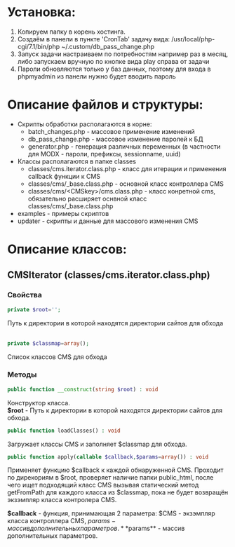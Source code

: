 # Установка:

1. Копируем папку в корень хостинга.
2. Создаём в панели в пункте 'CronTab' задачу вида:
/usr/local/php-cgi/7.1/bin/php ~/.custom/db_pass_change.php
3. Запуск задачи настраиваем по потребностям например раз в месяц,
либо запускаем вручную по кнопке вида play справа от задачи
4. Пароли обновляются только у баз данных, поэтому для входа в phpmyadmin из панели нужно будет вводить пароль

# Описание файлов и структуры:
- Скрипты обработки располагаются в корне:
    - batch_changes.php - массовое применение изменений
    - db_pass_change.php - массовое изменение паролей к БД
    - generator.php - генерация различных переменных (в частности для MODX - пароли, префиксы, sessionname, uuid)
- Классы располагаются в папке classes
    - classes/cms.iterator.class.php - класс для итерации и применения callback функции к CMS
    - classes/cms/_base.class.php - основной класс контроллера CMS
    - classes/cms/\<CMSkey\>/cms.class.php - класс конретной cms, обязательно расширяет оснвной класс classes/cms/_base.class.php
- examples - примеры скриптов
- updater - скрипты и данные для массового изменения CMS

# Описание классов:
## CMSIterator (classes/cms.iterator.class.php)
### Свойства
```php
private $root='';
```
Путь к директории в которой находятся директории сайтов для обхода  
<br>
```php
private $classmap=array();
```
Список классов CMS для обхода
<br>
### Методы
```php
public function __construct(string $root) : void
```
Конструктор класса.  
**$root** - Путь к директории в которой находятся директории сайтов для обхода.
<br>
```php
public function loadClasses() : void
```
Загружает классы CMS и заполняет $classmap для обхода.
<br>
```php
public function apply(callable $callback,$params=array()) : void
```
Применяет функцию $callback к каждой обнаруженной CMS. Проходит по дирекориям в $root, проверяет наличие папки public_html, после чего  ищет подходящий класс CMS вызывая статический метод getFromPath для каждого класса из $classmap, пока не будет возвращён экзэмпляр  класса контролера CMS.

**$callback** - функция, принимающая 2 параметра: $CMS - экзэмпляр класса контроллера CMS, $params - массив дополнительных параметров.  
**$params** - массив дополнительных параметров.
<br>
